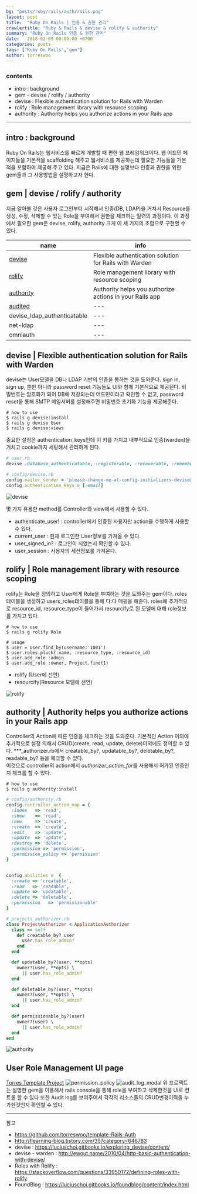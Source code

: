 ```yaml
---
bg: "posts/ruby/rails/auth/rails.png"
layout: post
title:  "Ruby On Rails | 인증 & 권한 관리"
crawlertitle: "Ruby & Rails & devise & rolify & authority"
summary: "Ruby On Rails 인증 & 권한 관리"
date:   2018-02-09 00:00:00 +0700
categories: posts
tags: ['Ruby On Rails','gem']
author: torreswoo
---
```



### contents
- intro : background 
- gem - devise / rolify / authority 
- devise : Flexible authentication solution for Rails with Warden 
- rolify : Role management library with resource scoping
- authority : Authority helps you authorize actions in your Rails app
---

## intro : background 
Ruby On Rails는 웹서비스를 빠르게 개발할 때 편한 웹 프레임워크이다. 웹 어드민 페이지들을 기본적을 scaffolding 해주고 웹서비스를 제공하는데 필요한 기능들을 기본적을 포함하여 제공해 주고 있다. 지금은 Rails에 대한 설명보다 인증과 권한을 위한 gem들과 그 사용방법을 설명하고자 한다.

## gem | devise / rolify / authority 
지금 알아볼 것은 사용자 로그인부터 시작해서 인증(DB, LDAP)을 거쳐서 Resource를 생성, 수정, 삭제할 수 있는 Role을 부여해서 권한을 체크하는 일련의 과정이다. 이 과정에서 필요한 gem은 devise, rolify, authority 크게 이 세 가지의 조합으로 구현할 수 있다.

| name | info  |
| --- | --- |
| [devise](https://github.com/plataformatec/devise) | Flexible authentication solution for Rails with Warden |
| [rolify](https://github.com/RolifyCommunity/rolify) | Role management library with resource scoping |
| [authority](https://github.com/nathanl/authority) | Authority helps you authorize actions in your Rails app |
| [audited](https://github.com/collectiveidea/audited) | --- |
| devise_ldap_authenticatable | --- |
| net-ldap | --- |
| omniauth | --- |


## devise | Flexible authentication solution for Rails with Warden 
devise는 User모델을 DB나 LDAP 기반의 인증을 통하는 것을 도와준다. sign in, sign up, 뿐만 아니라 password reset 기능들도 UI와 함께 기본적으로 제공된다. 비밀번호는 암호화가 되어 DB에 저장되는데 어드민이라고 확인할 수 없고, password reset을 통해 SMTP 메일서버를 설정해주면 비밀번호 초기화 기능을 제공해준다. 

```
# how to use
$ rails g devise:install
$ rails g devise User
$ rails g devise:views
```

중요한 설정은 authentication_keys인데 이 키를 가지고 내부적으로 인증(warden)을 거치고 cookie까지 세팅해서 관리하게 된다.
```ruby
# user.rb
devise :database_authenticatable, :registerable, :recoverable, :rememberable, :trackable, :validatable

# config/devise.rb
config.mailer_sender = 'please-change-me-at-config-initializers-devise@example.com'
config.authentication_keys = [:email]
```
![devise](/assets/images/posts/ruby/rails/auth/rails_devise_internel.png)

몇 가지 유용한 method를 Controller와 view에서 사용할 수 있다. 
- authenticate_user! : controller에서 인증된 사용자만 action을 수행하게 사용할 수 있다.
- current_user : 현재 로그인한 User정보를 가져올 수 있다.
- user_signed_in? : 로그인이 되었는지 확인할 수 있다.
- user_session : 사용자의 세션정보를 가져온다.

## rolify | Role management library with resource scoping
rolify는 Role을 정의하고 User에게 Role을 부여하는 것을 도와주는 gem이다. roles테이블을 생성하고  users_roles테이블을 통해 다:다 매핑을 해준다. roles에 추가적으로 resource_id, resource_type이 들어가서 resourcify로 된 모델에 대해 role정보를 가지고 있다.

```
# how to use
$ rails g rolify Role

# usage
$ user = User.find_by(username:'1001')
$ user.roles.pluck(:name, :resource_type, :resource_id)
$ user.add_role :admin
$ user.add_role :owner, Project.find(1)
```
- rolify (User에 선언)
- resourcify(Resource 모델에 선언)

![rolify](/assets/images/posts/ruby/rails/auth/rails_rolify_schema.png)


## authority | Authority helps you authorize actions in your Rails app
Controller의 Action에 따른 인증을 체크하는 것을 도와준다. 기본적인 Action 이외에 추가적으로 설정 의해서 CRUD(create, read, update, delete)이외에도 정의할 수 있다. 
***_authorizer.rb에서 creatable_by?, updatable_by?, deletable_by?, readable_by? 등을 체크할 수 있다.  
이것으로 controller의 action에서 *authorizer_action_for*를 사용해서 허가된 인증인지 체크를 할 수 있다.  
```
# how to use
$ rails g authority:install
```

```ruby
# config/authority.rb
config.controller_action_map = {
  :index   => 'read',
  :show    => 'read',
  :new     => 'create',
  :create  => 'create',
  :edit    => 'update',
  :update  => 'update',
  :destroy => 'delete',
  :permission => 'permission',
  :permission_policy => 'permission'
}


config.abilities =  {
  :create => 'creatable',
  :read   => 'readable',
  :update => 'updatable',
  :delete => 'deletable',
  :permission   => 'permissionable'
}

# projects_authorizer.rb
class ProjectAuthorizer < ApplicationAuthorizer
  class << self
    def creatable_by? user
      user.has_role_admin?
    end
  end

  def updatable_by?(user, **opts)
    owner?(user, **opts) \
      || user.has_role_admin?
  end

  def deletable_by?(user, **opts)
    owner?(user, **opts) \
      || user.has_role_admin?
  end

  def permissionable_by?(user)
    owner?(user) \
      || user.has_role_admin?
  end
end
```
![authority](/assets/images/posts/ruby/rails/auth/rails_authority.png)
  
## User Role Management UI page 
[Torres Template Project](https://github.com/torreswoo/template-Rails-Auth)
![permission_policy](/assets/images/posts/ruby/rails/auth/permission_policy.png)
![audit_log_modal](/assets/images/posts/ruby/rails/auth/audit_log_modal.png)
위 프로젝트는 설명한 gem을 이용해서 rails console을 통해 role을 부여하고 삭제한것을 UI로 컨트롤 할 수 있다
또한 Audit log를 보여주어서 각각의 리소스들의 CRUD변경이력을 누가한것인지 확인할 수 있다.


---
참고
- https://github.com/torreswoo/template-Rails-Auth  
- http://flearning-blog.tistory.com/35?category=646783
- devise : https://luciuschoi.gitbooks.io/exploring_devise/content/
- devise - warden : http://ewout.name/2010/04/http-basic-authentication-with-devise/
- Roles with Rolify : https://stackoverflow.com/questions/33950172/defining-roles-with-rolify
- FoundBlog : https://luciuschoi.gitbooks.io/foundblog/content/index.html


